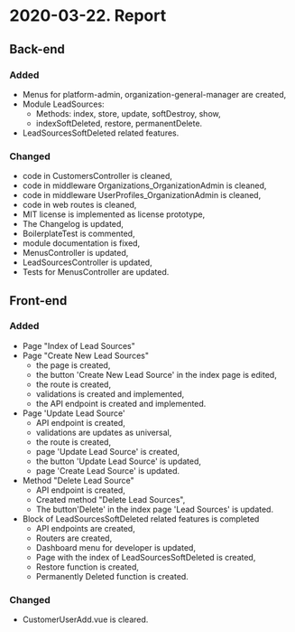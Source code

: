 # 2020-03-22. Report
## Back-end
### Added
- Menus for platform-admin, organization-general-manager are created,
- Module LeadSources:
     - Methods: index, store, update, softDestroy, show,
     - indexSoftDeleted, restore, permanentDelete.
- LeadSourcesSoftDeleted related features.

### Changed
- code in CustomersController is cleaned,
- code in middleware Organizations_OrganizationAdmin is cleaned,
- code in middleware UserProfiles_OrganizationAdmin is cleaned,
- code in web routes is cleaned,
- MIT license is implemented as license prototype,
- The Changelog is updated,
- BoilerplateTest is commented,
- module documentation is fixed,
- MenusController	is updated,
- LeadSourcesController is updated,
- Tests for MenusController are updated.

## Front-end
### Added
- Page "Index of Lead Sources"
- Page "Create New Lead Sources"
     - the page is created,
     - the button 'Create New Lead Source' in the index page is
    edited,
     - the route is created,
     - validations is created and implemented,
     - the API endpoint is created and implemented.
- Page 'Update Lead Source'
    - API endpoint is created,
    - validations are updates as universal,
    - the route is created,
    - page 'Update Lead Source' is created,
    - the button 'Update Lead Source' is updated,
    - page 'Create Lead Source' is updated.
- Method "Delete Lead Source"
    - API endpoint is created,
    - Created method "Delete Lead Sources",
    - The button'Delete' in the index page 'Lead Sources' is updated.
- Block of LeadSourcesSoftDeleted related features is completed
    - API endpoints are created,
    - Routers are created,
    - Dashboard menu for developer is updated,
    - Page with the index of LeadSourcesSoftDeleted is created,
    - Restore function is created,
    - Permanently Deleted function is created.
### Changed
- CustomerUserAdd.vue is cleared.

